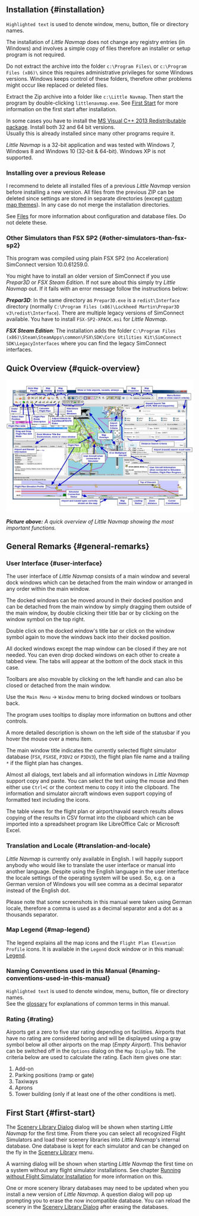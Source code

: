 ## Installation {#installation}

`Highlighted text` is used to denote window, menu, button, file or directory names.

The installation of _Little Navmap_ does not change any registry entries \(in Windows\) and involves a simple copy of files therefore an installer or setup program is not required.

Do not extract the archive into the folder `c:\Program Files\` or `c:\Program Files (x86)\` since this requires administrative privileges for some Windows versions. Windows keeps control of these folders, therefore other problems might occur like replaced or deleted files.

Extract the Zip archive into a folder like `c:\Little Navmap`. Then start the program by double-clicking `littlenavmap.exe`. See [First Start](INTRO.md#first-start) for more information on the first start after installation.

In some cases you have to install the [MS Visual C++ 2013 Redistributable package](https://www.microsoft.com/en-US/download/details.aspx?id=40784). Install both 32 and 64 bit versions.  
Usually this is already installed since many other programs require it.

_Little Navmap_ is a 32-bit application and was tested with Windows 7, Windows 8 and Windows 10 \(32-bit & 64-bit\). Windows XP is not supported.

### Installing over a previous Release

I recommend to delete all installed files of a previous _Little Navmap_ version before installing a new version. All files from the previous ZIP can be deleted since settings are stored in separate directories \(except [custom map themes](APPENDIX.md#creating-or-adding-map-themes)\). In any case do not merge the installation directories.

See [Files](APPENDIX.md#files) for more information about configuration and database files. Do not delete these.

### Other Simulators than FSX SP2 {#other-simulators-than-fsx-sp2}

This program was compiled using plain FSX SP2 \(no Acceleration\) SimConnect version 10.0.61259.0.

You might have to install an older version of SimConnect if you use _Prepar3D_ or _FSX Steam Edition_. If not sure about this simply try _Little Navmap_ out. If it fails with an error message follow the instructions below:

_**Prepar3D**_: In the same directory as `Prepar3D.exe` is a `redist\Interface` directory \(normally `C:\Program Files (x86)\Lockheed Martin\Prepar3D v3\redist\Interface`\). There are multiple legacy versions of SimConnect available. You have to install `FSX-SP2-XPACK.msi` for _Little Navmap_.

_**FSX Steam Edition**_: The installation adds the folder `C:\Program Files (x86)\Steam\SteamApps\common\FSX\SDK\Core Utilities Kit\SimConnect SDK\LegacyInterfaces` where you can find the legacy SimConnect interfaces.

## Quick Overview {#quick-overview}

![Little Navmap Overview](../images/overview.jpg "Little Navmap Overview")

_**Picture above:** A quick overview of Little Navmap showing the most important functions._

## General Remarks {#general-remarks}

### User Interface {#user-interface}

The user interface of _Little Navmap_ consists of a main window and several dock windows which can be detached from the main window or arranged in any order within the main window.

The docked windows can be moved around in their docked position and can be detached from the main window by simply dragging them outside of the main window, by double clicking their title bar or by clicking on the window symbol on the top right.

Double click on the docked window's title bar or click on the window symbol again to move the windows back into their docked position.

All docked windows except the map window can be closed if they are not needed. You can even drop docked windows on each other to create a tabbed view. The tabs will appear at the bottom of the dock stack in this case.

Toolbars are also movable by clicking on the left handle and can also be closed or detached from the main window.

Use the `Main Menu` -&gt; `Window` menu to bring docked windows or toolbars back.

The program uses tooltips to display more information on buttons and other controls.

A more detailed description is shown on the left side of the statusbar if you hover the mouse over a menu item.

The main window title indicates the currently selected flight simulator database \(`FSX`, `FSXSE`, `P3DV2` or `P3DV3`\), the flight plan file name and a trailing `*` if the flight plan has changes.

Almost all dialogs, text labels and all information windows in _Little Navmap_ support copy and paste. You can select the text using the mouse and then either use `Ctrl+C` or the context menu to copy it into the clipboard. The information and simulator aircraft windows even support copying of formatted text including the icons.

The table views for the flight plan or airport/navaid search results allows copying of the results in CSV format into the clipboard which can be imported into a spreadsheet program like LibreOffice Calc or Microsoft Excel.

### Translation and Locale {#translation-and-locale}

_Little Navmap_ is currently only available in English. I will happily support anybody who would like to translate the user interface or manual into another language. Despite using the English language in the user interface the locale settings of the operating system will be used. So, e.g. on a German version of Windows you will see comma as a decimal separator instead of the English dot.

Please note that some screenshots in this manual were taken using German locale, therefore a comma is used as a decimal separator and a dot as a thousands separator.

### Map Legend {#map-legend}

The legend explains all the map icons and the `Flight Plan Elevation Profile` icons. It is available in the `Legend` dock window or in this manual: [Legend](LEGEND.md).

### Naming Conventions used in this Manual {#naming-conventions-used-in-this-manual}

`Highlighted text` is used to denote window, menu, button, file or directory names.  
See the [glossary](GLOSSARY.md) for explanations of common terms in this manual.

### Rating {#rating}

Airports get a zero to five star rating depending on facilities. Airports that have no rating are considered boring and will be displayed using a gray symbol below all other airports on the map \(_Empty Airport_\). This behavior can be switched off in the `Options` dialog on the `Map Display` tab. The criteria below are used to calculate the rating. Each item gives one star:  
  1. Add-on  
  2. Parking positions \(ramp or gate\)  
  3. Taxiways  
  4. Aprons  
  5. Tower building \(only if at least one of the other conditions is met\).

## First Start {#first-start}

The [Scenery Library Dialog](SCENERY.md#load-scenery-library-dialog) dialog will be shown when starting _Little Navmap_ for the first time. From there you can select all recognized Flight Simulators and load their scenery libraries into _Little Navmap_'s internal database. One database is kept for each simulator and can be changed on the fly in the [Scenery Library](SCENERY.md#scenery-library-menu) menu.

A warning dialog will be shown when starting _Little Navmap_ the first time on a system without any flight simulator installations. See chapter [Running without Flight Simulator Installation](RUNNOSIM.md#running-without-flight-simulator-installation) for more information on this.

One or more scenery library databases may need to be updated when you install a new version of _Little Navmap_. A question dialog will pop up prompting you to erase the now incompatible database. You can reload the scenery in the [Scenery Library Dialog](SCENERY.md#load-scenery-library-dialog) after erasing the databases.


